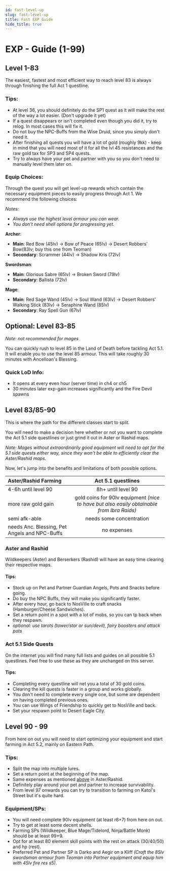 ```yaml
---
id: fast-level-up
slug: fast-level-up
title: Fast EXP Guide
hide_title: true
---
```


# EXP - Guide (1-99)

## Level 1-83

The easiest, fastest and most efficient way to reach level 83 is always through finishing the full Act 1 questline.

### Tips:

- At level 36, you should definitely do the SP1 quest as it will make the rest of the way a lot easier. (Don't upgrade it yet)
- If a quest disappears or isn't completed even though you did it, try to relog. In most cases this will fix it.
- Do not buy the NPC-Buffs from the Wise Druid, since you simply don't need it.
- After finishing all quests you will have a lot of gold (roughly 9kk) - keep in mind that you will need most of it for all the lvl 45 resistances and the raw gold tax for SP3 and SP4 quests.
- Try to always have your pet and partner with you so you don't need to manually level them later on.

### Equip Choices:

Through the quest you will get level-up rewards which contain the necessary equipment pieces to easily progress through Act 1. We recommend the following choices:

_Notes:_

- _Always use the highest level armour you can wear._
- _You don't need shell options for progressing yet._

**Archer**:

- **Main**: Red Bow (45lv) &#8594; Bow of Peace (65lv) &#8594; Desert Robbers' Bow(83lv; buy this one from Teoman)
- **Secondary**: Scrammer (44lv) &#8594; Shadow Kris (72lv)

**Swordsman**:

- **Main**: Glorious Sabre (65lv) &#8594; Broken Sword (79lv)
- **Secondary**: Ballista (72lv)

**Mage**:

- **Main**: Red Sage Wand (45lv) &#8594; Soul Wand (63lv) &#8594; Desert Robbers' Walking Stick (83lv) &#8594; Seraphine Wand (85lv)
- **Secondary**: Ray Spell Gun (67lv)

## Optional: Level 83-85

_Note: not recommended for mages_

You can quickly rush to level 85 in the Land of Death before tackling Act 5.1. It will enable you to use the level 85 armour. This will take roughly 30 minutes with Ancelloan's Blessing.

### Quick LoD Info:

- It opens at every even hour (server time) in ch4 or ch5
- 30 minutes later exp-gain increases significantly and the Fire Devil spawns

## Level 83/85-90

This is where the path for the different classes start to split.

You will need to make a decision here whether or not you want to complete the Act 5.1 side questlines or just grind it out in Aster or Rashid maps.

_Note: Mages without extraordinarily good equipment will need to opt for the 5.1 side quests either way, since they won't be able to efficiently clear the Aster/Rashid maps._

Now, let's jump into the benefits and limitations of both possible options.

| Aster/Rashid Farming                          |                                    Act 5.1 questlines                                     |
| :-------------------------------------------- | :---------------------------------------------------------------------------------------: |
| 4-6h until level 90                           |                                    8h+ until level 90                                     |
| more raw gold gain                            | gold coins for 90lv equipment _(nice to have but also easily obtainable from Ibra Raids)_ |
| semi afk-able                                 |                                 needs some concentration                                  |
| needs Anc. Blessing, Pet Angels and NPC-Buffs |                                        no expenses                                        |

### Aster and Rashid

Wildkeepers (Aster) and Berserkers (Rashid) will have an easy time clearing their respective maps.

#### Tips:

- Stock up on Pet and Partner Guardian Angels, Pots and Snacks before going.
- Do buy the NPC Buffs, they will make you significantly faster.
- After every hour, go back to NosVille to craft snacks (Hamburger/Cheese Sandwiches).
- Set a return point in a spot with a lot of mobs, so you can tp back when they respawn.
- _optional: use tarots (tower/star or sun/devil), fairy boosters and attack pots_

### Act 5.1 Side Quests

On the internet you will find many full lists and guides on all possible 5.1 questlines.
Feel free to use these as they are unchanged on this server.

#### Tips:

- Completing every questline will net you a total of 30 gold coins.
- Clearing the kill quests is faster in a group and works globally.
- You don't need to complete every single one, but some are dependent on having completed previous ones.
- You can use Wings of Friendship to quickly get to NosVille and back.
- Set your respawn point to Desert Eagle City.

## Level 90 - 99

From here on out you will need to start optimizing your equipment and start farming in Act 5.2, mainly on Eastern Path.

### Tips:

- Split the map into multiple lures.
- Set a return point at the beginning of the map.
- Same expenses as mentioned [above](#aster-and-rashid) in Aster/Rashid.
- Definitely play around your pet and partner to increase survivability.
- From level 97 onwards you can try to transition to farming on Katol's Street but it's quite hard.

### Equipment/SPs:

- You will need complete 90lv equipment (at least r6+7) from here on out.
- Try to get at least some decent shells.
- Farming SPs (Wildkeeper, Blue Mage/Tidelord, Ninja/Battle Monk) should be at least 99+9.
- Opt for at least 80 element skill points with the rest on attack (30/40/50) and hp (rest).
- Preferred Pet and Partner SP is Darko and Aegir on a Kliff _(Craft the 85lv swordsman armour from Teoman into Partner equipment and equip him with 45lv fire res s5)_.
